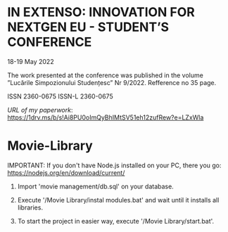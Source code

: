 # IN EXTENSO: INNOVATION FOR NEXTGEN EU - STUDENT’S CONFERENCE 
18-19 May 2022

The work presented at the conference was published in the volume ”Lucările Simpozionului Studențesc” Nr 9/2022. Refference no 35 page.

ISSN 2360-0675
ISSN-L 2360-0675

*URL of my paperwork*: https://1drv.ms/b/s!Ai8PU0oImQyBhIMtSV51eh12zufRew?e=LZxWla

# Movie-Library

IMPORTANT: If you don't have Node.js installed on your PC, there you go: https://nodejs.org/en/download/current/

1. Import 'movie management/db.sql' on your database.

2. Execute '/Movie Library/instal modules.bat' and wait until it installs all libraries.

3. To start the project in easier way, execute '/Movie Library/start.bat'.

